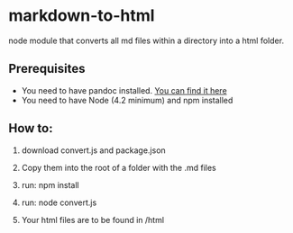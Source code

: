 # markdown-to-html
node module that converts all md files within a directory into a html folder.

## Prerequisites

* You need to have pandoc installed. [You can find it here](http://pandoc.org)
* You need to have Node (4.2 minimum) and npm installed

## How to:

1. download convert.js and package.json

2. Copy them into the root of a folder with the .md files

3. run: npm install

4. run: node convert.js

5. Your html files are to be found in /html
